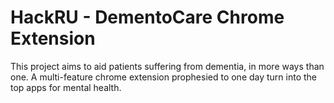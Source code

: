 # HackRU - DementoCare Chrome Extension
This project aims to aid patients suffering from dementia, in more ways than one. A multi-feature chrome extension prophesied to one day turn into the top apps for mental health.
